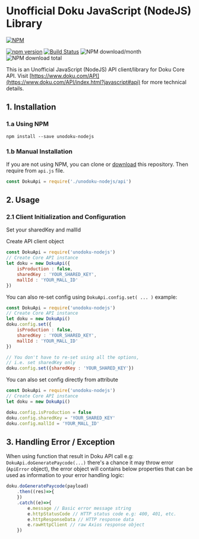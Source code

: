 Unofficial Doku JavaScript (NodeJS) Library
===============
[![NPM](https://nodei.co/npm/unodoku-nodejs.png?downloads=true&downloadRank=true&stars=true)](https://nodei.co/npm/unodoku-nodejs/)

[![npm version](https://img.shields.io/npm/v/unodoku-nodejs.svg?style=flat-square)](https://www.npmjs.org/package/unodoku-nodejs)
[![Build Status](https://travis-ci.org/rizdaprasetya/midtrans-nodejs-client.svg?branch=master)](https://travis-ci.org/rizdaprasetya/midtrans-nodejs-client)
![NPM download/month](https://img.shields.io/npm/dm/unodoku-nodejs.svg)
![NPM download total](https://img.shields.io/npm/dt/unodoku-nodejs.svg)

This is an Unofficial JavaScript (NodeJS) API client/library for Doku Core API. Visit [https://www.doku.com/API](https://www.doku.com/API/index.html?javascript#api) for more technical details.

## 1. Installation

### 1.a Using NPM

```
npm install --save unodoku-nodejs
```

### 1.b Manual Installation

If you are not using NPM, you can clone or [download](https://github.com/wahwahid/unodoku-nodejs/archive/master.zip) this repository.
Then require from `api.js` file.

```javascript
const DokuApi = require('./unodoku-nodejs/api')
```

## 2. Usage

### 2.1 Client Initialization and Configuration

Set your sharedKey and mallId

Create API client object

```javascript
const DokuApi = require('unodoku-nodejs')
// Create Core API instance
let doku = new DokuApi({
    isProduction : false,
    sharedKey : 'YOUR_SHARED_KEY',
    mallId : 'YOUR_MALL_ID'
})
```

You can also re-set config using `DokuApi.config.set( ... )`
example:

```javascript
const DokuApi = require('unodoku-nodejs')
// Create Core API instance
let doku = new DokuApi()
doku.config.set({
    isProduction : false,
    sharedKey : 'YOUR_SHARED_KEY',
    mallId : 'YOUR_MALL_ID'
})

// You don't have to re-set using all the options, 
// i.e. set sharedKey only
doku.config.set({sharedKey : 'YOUR_SHARED_KEY'})
```

You can also set config directly from attribute
```javascript
const DokuApi = require('unodoku-nodejs')
// Create Core API instance
let doku = new DokuApi()

doku.config.isProduction = false
doku.config.sharedKey = 'YOUR_SHARED_KEY'
doku.config.mallId = 'YOUR_MALL_ID'
```

## 3. Handling Error / Exception
When using function that result in Doku API call e.g: `DokuApi.doGeneratePaycode(...)`
there's a chance it may throw error (`ApiError` object), the error object will contains below properties that can be used as information to your error handling logic:
```javascript
doku.doGeneratePaycode(payload)
    .then((res)=>{
    })
    .catch((e)=>{
        e.message // Basic error message string
        e.httpStatusCode // HTTP status code e.g: 400, 401, etc.
        e.httpResponseData // HTTP response data
        e.rawHttpClient // raw Axios response object
    })
```